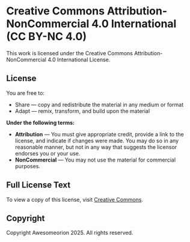 # Creative Commons Attribution-NonCommercial 4.0 International (CC BY-NC 4.0)

This work is licensed under the Creative Commons Attribution-NonCommercial 4.0 International License. 

## License

You are free to:

- Share — copy and redistribute the material in any medium or format
- Adapt — remix, transform, and build upon the material

**Under the following terms:**

- **Attribution** — You must give appropriate credit, provide a link to the license, and indicate if changes were made. You may do so in any reasonable manner, but not in any way that suggests the licensor endorses you or your use.
- **NonCommercial** — You may not use the material for commercial purposes.

## Full License Text

To view a copy of this license, visit [Creative Commons](https://creativecommons.org/licenses/by-nc/4.0/legalcode).

## Copyright

Copyright Awesomeorion 2025. All rights reserved.
